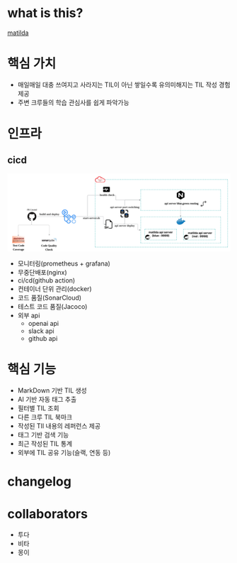 # what is this?

[matilda](https://matilda.woowacourse.com/)

# 핵심 가치

- 매일매일 대충 쓰여지고 사라지는 TIL이 아닌 쌓일수록 유의미해지는 TIL 작성 경험 제공
- 주변 크루들의 학습 관심사를 쉽게 파악가능

# 인프라

## cicd

![cicd.png](cicd.png)

- 모니터링(prometheus + grafana)
- 무중단배포(nginx)
- ci/cd(github action)
- 컨테이너 단위 관리(docker)
- 코드 품질(SonarCloud)
- 테스트 코드 품질(Jacoco)
- 외부 api
    - openai api
    - slack api
    - github api

# 핵심 기능

- MarkDown 기반 TIL 생성
- AI 기반 자동 태그 추출
- 필터별 TIL 조회
- 다른 크루 TIL 북마크
- 작성된 TIl 내용의 레퍼런스 제공
- 태그 기반 검색 기능
- 최근 작성된 TIL 통계
- 외부에 TIL 공유 기능(슬랙, 연동 등)

# changelog

# collaborators

- 투다
- 비타
- 몽이
